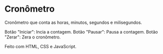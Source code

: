 # Cronômetro

Cronômetro que conta as horas, minutos, segundos e milisegundos. 


Botão "Iniciar": Incia a contagem.
Botão "Pausar": Pausa a contagem.
Botão "Zerar": Zera o cronômetro.


Feito com HTML, CSS e JavaScript.
